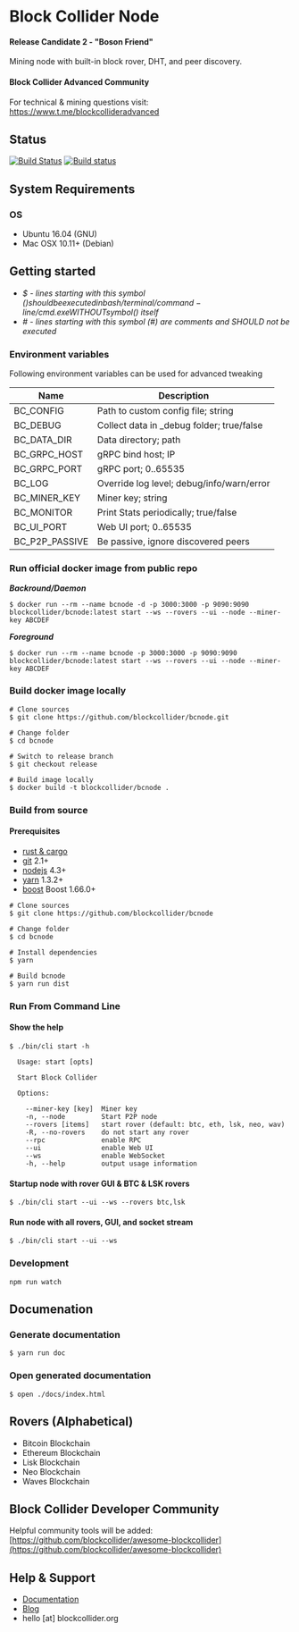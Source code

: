 Block Collider Node
===================
#### Release Candidate 2 - "Boson Friend"

Mining node with built-in block rover, DHT, and peer discovery.

#### Block Collider Advanced Community
For technical & mining questions visit: https://www.t.me/blockcollideradvanced

## Status

[![Build Status](https://travis-ci.org/blockcollider/bcnode.svg?branch=master)](https://travis-ci.org/blockcollider/bcnode)
[![Build status](https://ci.appveyor.com/api/projects/status/hfqkjvw3cmxa3y49?svg=true)](https://ci.appveyor.com/project/ArjunRajJain/bcnode)

## System Requirements

### OS

- Ubuntu 16.04 (GNU)
- Mac OSX 10.11+ (Debian)

## Getting started

- *$ - lines starting with this symbol ($) should be executed in bash/terminal/command-line/cmd.exe WITHOUT symbol ($) itself*
- *# - lines starting with this symbol (#) are comments and SHOULD not be executed*

### Environment variables

Following environment variables can be used for advanced tweaking

| Name           | Description                               |
|----------------|-------------------------------------------|
| BC_CONFIG      | Path to custom config file; string        |
| BC_DEBUG       | Collect data in _debug folder; true/false |
| BC_DATA_DIR    | Data directory; path                      |
| BC_GRPC_HOST   | gRPC bind host; IP                        |
| BC_GRPC_PORT   | gRPC port; 0..65535                       |
| BC_LOG         | Override log level; debug/info/warn/error |
| BC_MINER_KEY   | Miner key; string                         |
| BC_MONITOR     | Print Stats periodically; true/false      |
| BC_UI_PORT     | Web UI port; 0..65535                     |
| BC_P2P_PASSIVE | Be passive, ignore discovered peers       |

### Run official docker image from public repo

***Backround/Daemon***

```
$ docker run --rm --name bcnode -d -p 3000:3000 -p 9090:9090 blockcollider/bcnode:latest start --ws --rovers --ui --node --miner-key ABCDEF
```

***Foreground***
```
$ docker run --rm --name bcnode -p 3000:3000 -p 9090:9090 blockcollider/bcnode:latest start --ws --rovers --ui --node --miner-key ABCDEF
```

### Build docker image locally

```
# Clone sources
$ git clone https://github.com/blockcollider/bcnode.git

# Change folder
$ cd bcnode

# Switch to release branch
$ git checkout release

# Build image locally
$ docker build -t blockcollider/bcnode .
```

### Build from source

#### Prerequisites

- [rust & cargo](https://doc.rust-lang.org/cargo/getting-started/installation.html)
- [git](https://git-scm.com/downloads) 2.1+
- [nodejs](https://nodejs.org) 4.3+
- [yarn](https://yarnpkg.com/en/docs/install) 1.3.2+
- [boost](http://www.boost.org/) Boost 1.66.0+

```
# Clone sources
$ git clone https://github.com/blockcollider/bcnode

# Change folder
$ cd bcnode

# Install dependencies
$ yarn

# Build bcnode
$ yarn run dist
```

### Run From Command Line

#### Show the help

```
$ ./bin/cli start -h

  Usage: start [opts]

  Start Block Collider

  Options:

    --miner-key [key]  Miner key
    -n, --node         Start P2P node
    --rovers [items]   start rover (default: btc, eth, lsk, neo, wav)
    -R, --no-rovers    do not start any rover
    --rpc              enable RPC
    --ui               enable Web UI
    --ws               enable WebSocket
    -h, --help         output usage information
```

#### Startup node with rover GUI & BTC & LSK rovers

```
$ ./bin/cli start --ui --ws --rovers btc,lsk
```

#### Run node with all rovers, GUI, and socket stream

```
$ ./bin/cli start --ui --ws
```

### Development

```
npm run watch
```

## Documenation

### Generate documentation

```
$ yarn run doc
```

### Open generated documentation

```
$ open ./docs/index.html
```

## Rovers (Alphabetical)
* Bitcoin Blockchain
* Ethereum Blockchain
* Lisk Blockchain
* Neo Blockchain
* Waves Blockchain

## Block Collider Developer Community

Helpful community tools will be added: [https://github.com/blockcollider/awesome-blockcollider](https://github.com/blockcollider/awesome-blockcollider)

## Help & Support
* [Documentation](https://docs.blockcollider.org/docs)
* [Blog](https://blog.blockcollider.org/latest)
* hello [at] blockcollider.org

